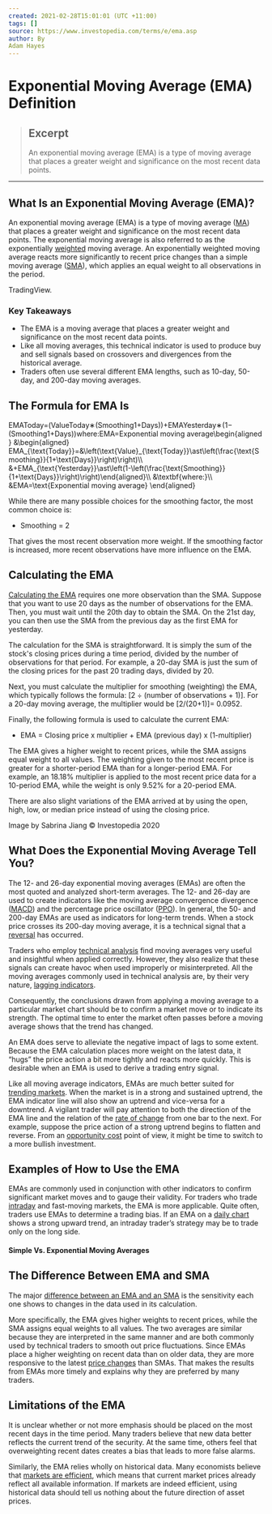 ```yaml
---
created: 2021-02-28T15:01:01 (UTC +11:00)
tags: []
source: https://www.investopedia.com/terms/e/ema.asp
author: By
Adam Hayes
---
```


# Exponential Moving Average (EMA) Definition

> ## Excerpt
> An exponential moving average (EMA) is a type of moving average that places a greater weight and significance on the most recent data points.

---
## What Is an Exponential Moving Average (EMA)?

An exponential moving average (EMA) is a type of moving average ([MA](https://www.investopedia.com/terms/m/movingaverage.asp)) that places a greater weight and significance on the most recent data points. The exponential moving average is also referred to as the exponentially [weighted](https://www.investopedia.com/terms/w/weighted.asp) moving average. An exponentially weighted moving average reacts more significantly to recent price changes than a simple moving average ([SMA](https://www.investopedia.com/terms/s/sma.asp)), which applies an equal weight to all observations in the period.

TradingView.

### Key Takeaways

-   The EMA is a moving average that places a greater weight and significance on the most recent data points.
-   Like all moving averages, this technical indicator is used to produce buy and sell signals based on crossovers and divergences from the historical average.
-   Traders often use several different EMA lengths, such as 10-day, 50-day, and 200-day moving averages.

## The Formula for EMA Is

EMAToday\=(ValueToday∗(Smoothing1+Days))+EMAYesterday∗(1−(Smoothing1+Days))where:EMA\=Exponential moving average\\begin{aligned} &\\begin{aligned} EMA\_{\\text{Today}}=&\\left(\\text{Value}\_{\\text{Today}}\\ast\\left(\\frac{\\text{Smoothing}}{1+\\text{Days}}\\right)\\right)\\\\ &+EMA\_{\\text{Yesterday}}\\ast\\left(1-\\left(\\frac{\\text{Smoothing}}{1+\\text{Days}}\\right)\\right)\\end{aligned}\\\\ &\\textbf{where:}\\\\ &EMA=\\text{Exponential moving average} \\end{aligned}

While there are many possible choices for the smoothing factor, the most common choice is:

-   Smoothing = 2

That gives the most recent observation more weight. If the smoothing factor is increased, more recent observations have more influence on the EMA.

## Calculating the EMA

[Calculating the EMA](https://www.investopedia.com/ask/answers/122314/what-exponential-moving-average-ema-formula-and-how-ema-calculated.asp) requires one more observation than the SMA. Suppose that you want to use 20 days as the number of observations for the EMA. Then, you must wait until the 20th day to obtain the SMA. On the 21st day, you can then use the SMA from the previous day as the first EMA for yesterday.

The calculation for the SMA is straightforward. It is simply the sum of the stock's closing prices during a time period, divided by the number of observations for that period. For example, a 20-day SMA is just the sum of the closing prices for the past 20 trading days, divided by 20.

Next, you must calculate the multiplier for smoothing (weighting) the EMA, which typically follows the formula: \[2 ÷ (number of observations + 1)\]. For a 20-day moving average, the multiplier would be \[2/(20+1)\]= 0.0952.

Finally, the following formula is used to calculate the current EMA:

-   EMA = Closing price x multiplier + EMA (previous day) x (1-multiplier)

The EMA gives a higher weight to recent prices, while the SMA assigns equal weight to all values. The weighting given to the most recent price is greater for a shorter-period EMA than for a longer-period EMA. For example, an 18.18% multiplier is applied to the most recent price data for a 10-period EMA, while the weight is only 9.52% for a 20-period EMA.

There are also slight variations of the EMA arrived at by using the open, high, low, or median price instead of using the closing price.

Image by Sabrina Jiang © Investopedia 2020

## What Does the Exponential Moving Average Tell You?

The 12- and 26-day exponential moving averages (EMAs) are often the most quoted and analyzed short-term averages. The 12- and 26-day are used to create indicators like the moving average convergence divergence ([MACD](https://www.investopedia.com/terms/m/macd.asp)) and the percentage price oscillator ([PPO](https://www.investopedia.com/terms/p/ppo.asp)). In general, the 50- and 200-day EMAs are used as indicators for long-term trends. When a stock price crosses its 200-day moving average, it is a technical signal that a [reversal](https://www.investopedia.com/terms/r/reversal.asp) has occurred.

Traders who employ [technical analysis](https://www.investopedia.com/terms/t/technicalanalysis.asp) find moving averages very useful and insightful when applied correctly. However, they also realize that these signals can create havoc when used improperly or misinterpreted. All the moving averages commonly used in technical analysis are, by their very nature, [lagging indicators](https://www.investopedia.com/terms/l/laggingindicator.asp).

Consequently, the conclusions drawn from applying a moving average to a particular market chart should be to confirm a market move or to indicate its strength. The optimal time to enter the market often passes before a moving average shows that the trend has changed.

An EMA does serve to alleviate the negative impact of lags to some extent. Because the EMA calculation places more weight on the latest data, it “hugs” the price action a bit more tightly and reacts more quickly. This is desirable when an EMA is used to derive a trading entry signal.

Like all moving average indicators, EMAs are much better suited for [trending markets](https://www.investopedia.com/terms/t/trending-market.asp). When the market is in a strong and sustained uptrend, the EMA indicator line will also show an uptrend and vice-versa for a downtrend. A vigilant trader will pay attention to both the direction of the EMA line and the relation of the [rate of change](https://www.investopedia.com/terms/r/rateofchange.asp) from one bar to the next. For example, suppose the price action of a strong uptrend begins to flatten and reverse. From an [opportunity cost](https://www.investopedia.com/terms/o/opportunitycost.asp) point of view, it might be time to switch to a more bullish investment.

## Examples of How to Use the EMA

EMAs are commonly used in conjunction with other indicators to confirm significant market moves and to gauge their validity. For traders who trade [intraday](https://www.investopedia.com/terms/i/intraday.asp) and fast-moving markets, the EMA is more applicable. Quite often, traders use EMAs to determine a trading bias. If an EMA on a [daily chart](https://www.investopedia.com/terms/d/dailychart.asp) shows a strong upward trend, an intraday trader’s strategy may be to trade only on the long side.

#### Simple Vs. Exponential Moving Averages

## The Difference Between EMA and SMA

The major [difference between an EMA and an SMA](https://www.investopedia.com/ask/answers/difference-between-simple-exponential-moving-average/) is the sensitivity each one shows to changes in the data used in its calculation.

More specifically, the EMA gives higher weights to recent prices, while the SMA assigns equal weights to all values. The two averages are similar because they are interpreted in the same manner and are both commonly used by technical traders to smooth out price fluctuations. Since EMAs place a higher weighting on recent data than on older data, they are more responsive to the latest [price changes](https://www.investopedia.com/terms/p/price-change.asp) than SMAs. That makes the results from EMAs more timely and explains why they are preferred by many traders.

## Limitations of the EMA

It is unclear whether or not more emphasis should be placed on the most recent days in the time period. Many traders believe that new data better reflects the current trend of the security. At the same time, others feel that overweighting recent dates creates a bias that leads to more false alarms.

Similarly, the EMA relies wholly on historical data. Many economists believe that [markets are efficient](https://www.investopedia.com/articles/basics/04/022004.asp), which means that current market prices already reflect all available information. If markets are indeed efficient, using historical data should tell us nothing about the future direction of asset prices.
